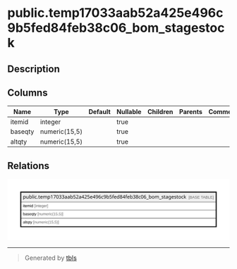# public.temp17033aab52a425e496c9b5fed84feb38c06_bom_stagestock

## Description

## Columns

| Name | Type | Default | Nullable | Children | Parents | Comment |
| ---- | ---- | ------- | -------- | -------- | ------- | ------- |
| itemid | integer |  | true |  |  |  |
| baseqty | numeric(15,5) |  | true |  |  |  |
| altqty | numeric(15,5) |  | true |  |  |  |

## Relations

![er](public.temp17033aab52a425e496c9b5fed84feb38c06_bom_stagestock.svg)

---

> Generated by [tbls](https://github.com/k1LoW/tbls)
